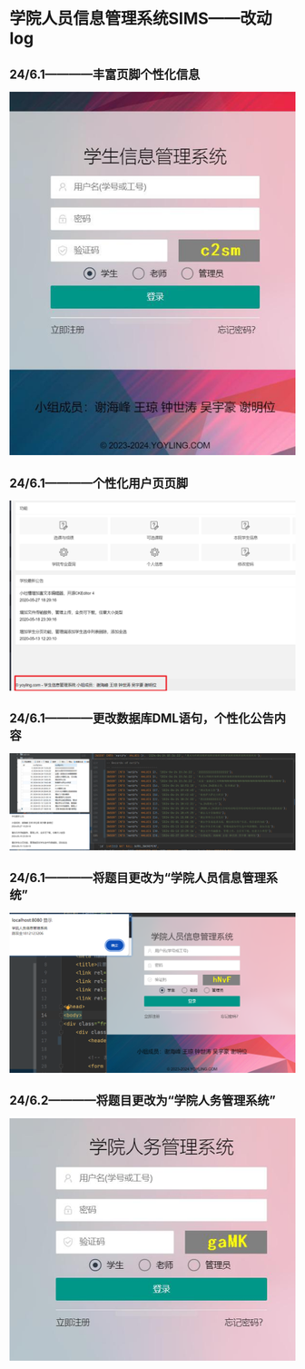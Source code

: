 # 学院人员信息管理系统SIMS——改动log
## 24/6.1————丰富页脚个性化信息
![](README_files/4.jpg)
## 24/6.1————个性化用户页页脚
![](README_files/1.png)
## 24/6.1————更改数据库DML语句，个性化公告内容
![](README_files/2.png)
## 24/6.1————将题目更改为“学院人员信息管理系统”
![](README_files/3.png)
## 24/6.2————将题目更改为“学院人务管理系统”
![](README_files/1.jpg)